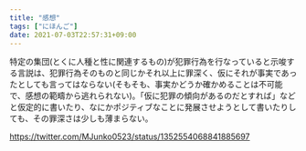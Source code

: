 ```yaml
---
title: "感想"
tags: ["にほんご"]
date: 2021-07-03T22:57:31+09:00
---
```


特定の集団(とくに人種と性に関連するもの)が犯罪行為を行なっていると示唆する言説は、犯罪行為そのものと同じかそれ以上に罪深く、仮にそれが事実であったとしても言ってはならない(そもそも、事実かどうか確かめることは不可能で、感想の範疇から逃れられない)。「仮に犯罪の傾向があるのだとすれば」などと仮定的に書いたり、なにかポジティブなことに発展させようとして書いたりしても、その罪深さは少しも薄まらない。

https://twitter.com/MJunko0523/status/1352554068841885697

